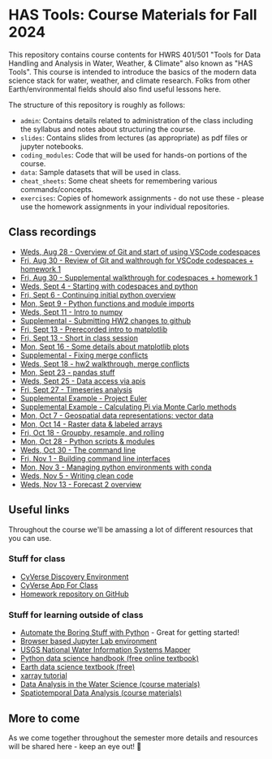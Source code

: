 # HAS Tools: Course Materials for Fall 2024


This repository contains course contents for HWRS 401/501 "Tools for Data Handling and Analysis in Water, Weather, & Climate" also known as "HAS Tools".  This course is intended to introduce the basics of the modern data science stack for water, weather, and climate research. Folks from other Earth/environmental fields should also find useful lessons here.

The structure of this repository is roughly as follows:

 - `admin`: Contains details related to administration of the class including the syllabus and notes about structuring the course.
 - `slides`: Contains slides from lectures (as appropriate) as pdf files or jupyter notebooks.
 - `coding_modules`: Code that will be used for hands-on portions of the course.
 - `data`: Sample datasets that will be used in class.
 - `cheat_sheets`: Some cheat sheets for remembering various commands/concepts.
 - `exercises`: Copies of homework assignments - do not use these - please use the homework assignments in your individual repositories.

## Class recordings
- [Weds, Aug 28 - Overview of Git and start of using VSCode codespaces](https://arizona.zoom.us/rec/play/rh7s9YwJ_nQBx9h8eeKPk8Sf5YbtD0PxZ-mdII0ViZIPH5GrSC-hLzz4KCJk0F0I_GU64UKkABV9QFAI.IK3o-fIPLu211Yat?canPlayFromShare=true&from=share_recording_detail&continueMode=true&componentName=rec-play&originRequestUrl=https%3A%2F%2Farizona.zoom.us%2Frec%2Fshare%2FN3-0Xnx69QM6o7ZoXBLybzzD1CGJqLoD5MdN7ZnzdQOMmGsbWoiT9m52NBQomOEF.ijDXhP0cFcLgfWVf)
- [Fri, Aug 30 - Review of Git and walthrough for VSCode codespaces + homework 1](https://arizona.zoom.us/rec/play/ilyDSlVHzPnUnhcs5-eX9AXUNoyt1Hi-r4Xw0AmONt_cwGUrMqRCSXzpJvek-JcBUqwZLRz7g0tSxFVW.WGd23F9GsomuaYA-?canPlayFromShare=true&from=my_recording&continueMode=true&componentName=rec-play&originRequestUrl=https%3A%2F%2Farizona.zoom.us%2Frec%2Fshare%2F_PplFSsqvwIV0LXYbHsmhGYDg-cdjZsOdlv2mdTQh4tYBULICjdyDgeKeskGB1a-.3p-IxjSMbniLRknk)
- [Fri, Aug 30 - Supplemental walkthrough for codespaces + homework 1](https://arizona.box.com/s/5vw1zkbcevo9zbd7ixyypzpastctaqgp)
- [Weds, Sept 4 - Starting with codespaces and python](https://arizona.zoom.us/rec/play/2Nfw-zTWgP9TUd1MJfsmDzOX7gYBYZaDBveLmAHB11yRhI8Ks_PzcgYnWix9_uXrn3it7xJIPTiJgBsi.VCFZOo7qcopL6wo8?autoplay=true&startTime=1725469514000)
- [Fri, Sept 6 - Continuing initial python overview](https://arizona.zoom.us/rec/play/-jJK5i-cuYqMVdKXU8lHTUOlUF9LuLdU7U9xQc30q_Ay8yZY8ES7MqVzqe54-FUvad5fXK90xq1FwT-s.Je2GRfIxopzo5n03?autoplay=true&startTime=1725642162000)
- [Mon, Sept 9 - Python functions and module imports](https://arizona.zoom.us/rec/play/dEyegWB-ICH_BjWraj0ujvM9hzqPKKr2He6lTM1a6cW6hMYcCE626WH7U2JwbZUsQ_5xi4EYMk8OeHCE.IGui6LmYX4gF7Y61?canPlayFromShare=true&from=share_recording_detail&continueMode=true&componentName=rec-play&originRequestUrl=https%3A%2F%2Farizona.zoom.us%2Frec%2Fshare%2FH0wsDed7VqY935RE3YYVZ-AuEub37fU4MzbGTSY6faJecBvV1ee8sdZ-vw_nh3GQ.mZHbV-MvVq6Yiaro)
- [Weds, Sept 11 - Intro to numpy](https://arizona.zoom.us/rec/share/SSjxhOaw72J48Qzw51yEci1kg9xlapUoz_KReFOFeKxMfoaYarJWtubaHeFwc8VX.tWi04Bl1JDTqwuUX?startTime=1726074191000)
- [Supplemental - Submitting HW2 changes to github](https://arizona.zoom.us/rec/share/ZgYi2_5p3toS5hHESsRfkOOvooZGsYIpX9Y2_Q7ukEdTTgF2yUok3nTqR_B8rMNx.pSUkBGsDKP_0keCo?startTime=1726083144000)
- [Fri, Sept 13 - Prerecorded intro to matplotlib](https://arizona.zoom.us/rec/share/AT87Wfw933PTLt1dk2CBVOrNG65r2a3UYIYojZgFHupgK7InR4p1uNC0ju9PbZ9o.GAxBFetFdsSwIg2m?startTime=1726242791000)
- [Fri, Sept 13 - Short in class session](https://arizona.zoom.us/rec/share/7QSVVzjvJbE4D8bopU4PTGz467zMlRi9ieweGLLPls4UPQHhN14XTgPEfOygkfLa.yChWnCM0lsG3u8Fu?startTime=1726246908000)
- [Mon, Sept 16 - Some details about matplotlib plots](https://arizona.zoom.us/rec/share/lGssTL5KPGVKUn1Z-ua2_lA2b8TTa63V7yG9phulsRjxnsOJWrMibgcwGKVKGbzj.aVYcG6gBqKFvvavZ)
- [Supplemental - Fixing merge conflicts](https://arizona.zoom.us/rec/share/kJDrcx9Hseb4slGSxIXGR6FMJLvAeOi2iCr_dZFGjqoV9I4ZUWbfp1sWKGZZiAFA.HqBFZenhuIfWwCsw)
- [Weds, Sept 18 - hw2 walkthrough, merge conflicts](https://arizona.zoom.us/rec/share/v_C8aNSNx6_kjz20BSlcJ7A_Wz086rlhvAi1VWmaCICjfEhBOstoMW9tGTiyJT8g.7YrwEqDIDfIThxaG)
- [Mon, Sept 23 - pandas stuff](https://arizona.zoom.us/rec/share/cJUCct1aiIgaW9p48S0Bg_p9C4rtmfYbdVrS8I0VBSZDVmsqX37XGwdpeNo_1w4Y.QSLm_kuxfsBQrlw1)
- [Weds, Sept 25 - Data access via apis](https://arizona.zoom.us/rec/play/n30nZZt1KWKUOgDLj1SECGQ7iNz6ijryY0HAFbrrPIV-2Lw0vAvPRtdR1Gx1qLpxt7xVL90YaA_Lggar.T8dtrI-TL442augP?autoplay=true&startTime=1727284290000)
- [Fri, Sept 27 - Timeseries analysis](https://arizona.zoom.us/rec/share/qIi9p37NM1WXrOI6njr5JaSsQchPcKZwldoHqN2HwJwuYbRmRhF1FpvtAreb0Ln4.oXKt9xeZxqcYdbKS)
- [Supplemental Example - Project Euler](https://arizona.zoom.us/rec/play/-FTqRTk1GMPLAID17cVD4R9eV6JJlLurVpYuJ5hgAP7NJ2A7so43nLMeo8bYa3w3P6y2xRtIshMsQm2z.rU3c_sfuUdD5Cxv7?canPlayFromShare=true&from=share_recording_detail&continueMode=true&componentName=rec-play&originRequestUrl=https%3A%2F%2Farizona.zoom.us%2Frec%2Fshare%2FBYxOFAke6qfjlOi3o0vv8A4kdXKIgod82-7b3tMroDZKxHBzPzEQDBA81W2uKswb.x1YBmf73ArS2lrKI)
- [Supplemental Example - Calculating Pi via Monte Carlo methods](https://arizona.box.com/s/73k40gl6pwz6vim887slrm5nmke2vlvh)
- [Mon, Oct 7 - Geospatial data representations: vector data](https://arizona.zoom.us/rec/share/fzN7cHiQU7FkGBcbiAkXw0BXuioYGxmCh0-HPluATO7nbm1uytkV4bxdFsnbJmGe.El8jbclQpOU8tdgp)
- [Mon, Oct 14 - Raster data & labeled arrays](https://arizona.zoom.us/rec/play/MdvXy5vaQ-4MPuAn8VNRwDzIwzXrLZsx62kp1kGBkzKxiG8GI2SJhPAyy3wpomrvS6pPogJbTOCzZy1n.4iTfdosXKJk8Xq2Y?canPlayFromShare=true&from=share_recording_detail&continueMode=true&componentName=rec-play&originRequestUrl=https%3A%2F%2Farizona.zoom.us%2Frec%2Fshare%2FfIEkIp79rYD5ic03Xr5ssmhBFIZefeAwOGmo1dHAUpczOlHDkceVrilQEF9TDKPF.IG_MEfjdVmAaI27E)
- [Fri, Oct 18 - Groupby, resample, and rolling](https://arizona.zoom.us/rec/play/jTdRvW0MMNSOSNh1BSMGilSQP0d5jAoCJXTZmvoRAvcICpX9AeKSDsUYFoBiSyOkNM2xeC1rKZhOiBs0.qRAtiSxDVcmx5heo?canPlayFromShare=true&from=share_recording_detail&continueMode=true&componentName=rec-play&originRequestUrl=https%3A%2F%2Farizona.zoom.us%2Frec%2Fshare%2FS392SqlRkbp7EGyVf3aGqsF30TQHXwYtzUNY8ncr__E8W77OSWog78MydLn_zVF_.eYDAuAECHrlvcDQ_)
- [Mon, Oct 28 - Python scripts & modules](https://arizona.zoom.us/rec/play/X0PbzeO7YWSzoWbg4_jyCq8eEC6m89VR5l1h-Af-wsDjpqPfaqKi3STRIuQHEEI8hxQFZSm_rXh6NAB5.CXW_7csSnfDgjaVD?canPlayFromShare=true&from=share_recording_detail&continueMode=true&componentName=rec-play&originRequestUrl=https%3A%2F%2Farizona.zoom.us%2Frec%2Fshare%2FbisuhyPFhY9YjIUMwjs6qpe1wheUJdhzPnrmXmvxqXUQnLYewLJzZUSy7KV5aNJ3.YrNf2msW_OFA1X2N)
- [Weds, Oct 30 - The command line](https://arizona.zoom.us/rec/play/X0PbzeO7YWSzoWbg4_jyCq8eEC6m89VR5l1h-Af-wsDjpqPfaqKi3STRIuQHEEI8hxQFZSm_rXh6NAB5.CXW_7csSnfDgjaVD?canPlayFromShare=true&from=share_recording_detail&continueMode=true&componentName=rec-play&originRequestUrl=https%3A%2F%2Farizona.zoom.us%2Frec%2Fshare%2FbisuhyPFhY9YjIUMwjs6qpe1wheUJdhzPnrmXmvxqXUQnLYewLJzZUSy7KV5aNJ3.YrNf2msW_OFA1X2N)
- [Fri, Nov 1 - Building command line interfaces](https://arizona.zoom.us/rec/share/078xV3rnc8KOdF91LxHc39YlzGSy3ufAYtl1FGpXG7FlD2t-99rESi22TYTDEvqQ.14jN_rIHBTXL5TE-)
- [Mon, Nov 3 - Managing python environments with conda](https://arizona.zoom.us/rec/share/YiYUO4WbW1sO81G1uIi1wNgHRMnBvQTI68M7RtNBCICrF1ZQ1KOoZYxm6N8sYd6Q.dBlqeHqswxTUUWbP)
- [Weds, Nov 5 - Writing clean code](https://arizona.zoom.us/rec/share/PX4QVSDymWRVpGHn3tQHu_Sdwb9pBSEJTfJQMg4xsVA_7rQE6LsVO5_NJX69DGKE.M6mcebzRsXiRNRHo)
- [Weds, Nov 13 - Forecast 2 overview](https://arizona.zoom.us/rec/share/160pSARWFRZwpzClfAytTw5H9z8JQmilt8aqyB3PfHui2irLoVxYbU0DgeKEbOW1.PmriWxP1U1YomoBJ)
 
## Useful links
Throughout the course we'll be amassing a lot of different resources that you can use. 

### Stuff for class
- [CyVerse Discovery Environment](https://de.cyverse.org/apps)
- [CyVerse App For Class](https://de.cyverse.org/apps/de/6b7c97e8-46e7-11ef-b5d9-008cfa5ae621/launch)
- [Homework repository on GitHub](https://github.com/HAS-Tools-Fall2022/homework)

### Stuff for learning outside of class
- [Automate the Boring Stuff with Python](https://automatetheboringstuff.com/) - Great for getting started!
- [Browser based Jupyter Lab environment](https://jupyter.org/try-jupyter/lab/)
- [USGS National Water Information Systems Mapper](https://maps.waterdata.usgs.gov/mapper/index.html)
- [Python data science handbook (free online textbook)](https://jakevdp.github.io/PythonDataScienceHandbook/)
- [Earth data science textbook (free)](https://www.earthdatascience.org/courses/intro-to-earth-data-science/)
- [xarray tutorial](https://mybinder.org/v2/gh/xarray-contrib/xarray-tutorial/HEAD?labpath=workshops/scipy2022/index.ipynb)
- [Data Analysis in the Water Science (course materials)](https://mountain-hydrology-research-group.github.io/data-analysis/intro.html)
- [Spatiotemporal Data Analysis (course materials)](https://github.com/kanchukaitis/spatiotemporal_data_analysis)

## More to come

As we come together throughout the semester more details and resources will be shared here - keep an eye out! 👀
